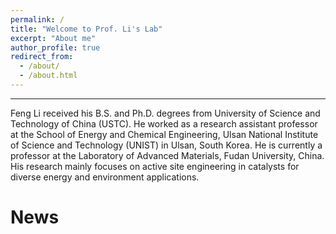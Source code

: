 ```yaml
---
permalink: /
title: "Welcome to Prof. Li's Lab"
excerpt: "About me"
author_profile: true
redirect_from: 
  - /about/
  - /about.html
---
```

--------------------
Feng Li received his B.S. and Ph.D. degrees from University of Science and Technology of China (USTC). He worked as a research assistant professor at the School of Energy and Chemical Engineering, Ulsan National Institute of Science and Technology (UNIST) in Ulsan, South Korea. He is currently a professor at the Laboratory of Advanced Materials, Fudan University, China. His research mainly focuses on active site engineering in catalysts for diverse energy and environment applications.

News
=====
